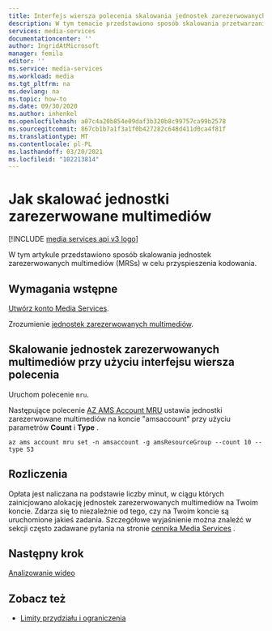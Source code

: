 ```yaml
---
title: Interfejs wiersza polecenia skalowania jednostek zarezerwowanych multimediów (MRUs)
description: W tym temacie przedstawiono sposób skalowania przetwarzania multimediów przy użyciu interfejsu wiersza polecenia Azure Media Services.
services: media-services
documentationcenter: ''
author: IngridAtMicrosoft
manager: femila
editor: ''
ms.service: media-services
ms.workload: media
ms.tgt_pltfrm: na
ms.devlang: na
ms.topic: how-to
ms.date: 09/30/2020
ms.author: inhenkel
ms.openlocfilehash: a07c4a20b854e09daf3b320b8c99757ca99b2578
ms.sourcegitcommit: 867cb1b7a1f3a1f0b427282c648d411d0ca4f81f
ms.translationtype: MT
ms.contentlocale: pl-PL
ms.lasthandoff: 03/20/2021
ms.locfileid: "102213814"
---
```

# <a name="how-to-scale-media-reserved-units"></a>Jak skalować jednostki zarezerwowane multimediów

[!INCLUDE [media services api v3 logo](./includes/v3-hr.md)]

W tym artykule przedstawiono sposób skalowania jednostek zarezerwowanych multimediów (MRSs) w celu przyspieszenia kodowania.

## <a name="prerequisites"></a>Wymagania wstępne

[Utwórz konto Media Services](./create-account-howto.md).

Zrozumienie [jednostek zarezerwowanych multimediów](concept-media-reserved-units.md).

## <a name="scale-media-reserved-units-with-cli"></a>Skalowanie jednostek zarezerwowanych multimediów przy użyciu interfejsu wiersza polecenia

Uruchom polecenie `mru`.

Następujące polecenie [AZ AMS Account MRU](/cli/azure/ams/account/mru) ustawia jednostki zarezerwowane multimediów na koncie "amsaccount" przy użyciu parametrów **Count** i **Type** .

```azurecli
az ams account mru set -n amsaccount -g amsResourceGroup --count 10 --type S3
```

## <a name="billing"></a>Rozliczenia

Opłata jest naliczana na podstawie liczby minut, w ciągu których zainicjowano alokację jednostek zarezerwowanych multimediów na Twoim koncie. Zdarza się to niezależnie od tego, czy na Twoim koncie są uruchomione jakieś zadania. Szczegółowe wyjaśnienie można znaleźć w sekcji często zadawane pytania na stronie [cennika Media Services](https://azure.microsoft.com/pricing/details/media-services/) .   

## <a name="next-step"></a>Następny krok

[Analizowanie wideo](analyze-videos-tutorial-with-api.md)

## <a name="see-also"></a>Zobacz też

* [Limity przydziału i ograniczenia](limits-quotas-constraints.md)
